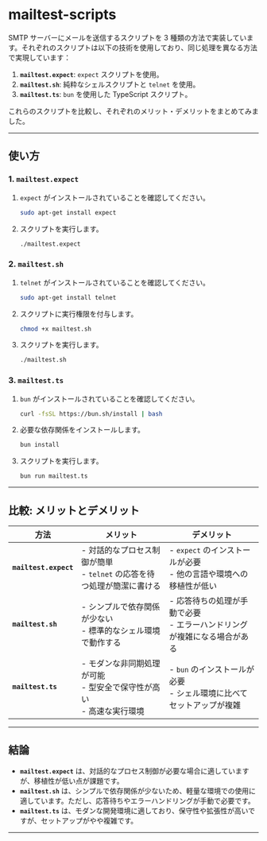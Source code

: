 # mailtest-scripts

SMTP サーバーにメールを送信するスクリプトを 3 種類の方法で実装しています。それぞれのスクリプトは以下の技術を使用しており、同じ処理を異なる方法で実現しています：

1. **`mailtest.expect`**: `expect` スクリプトを使用。
2. **`mailtest.sh`**: 純粋なシェルスクリプトと `telnet` を使用。
3. **`mailtest.ts`**: `bun` を使用した TypeScript スクリプト。

これらのスクリプトを比較し、それぞれのメリット・デメリットをまとめてみました。

---

## 使い方

### 1. `mailtest.expect`
1. `expect` がインストールされていることを確認してください。
   ```bash
   sudo apt-get install expect
   ```
2. スクリプトを実行します。
   ```bash
   ./mailtest.expect
   ```

### 2. `mailtest.sh`
1. `telnet` がインストールされていることを確認してください。
   ```bash
   sudo apt-get install telnet
   ```
2. スクリプトに実行権限を付与します。
   ```bash
   chmod +x mailtest.sh
   ```
3. スクリプトを実行します。
   ```bash
   ./mailtest.sh
   ```

### 3. `mailtest.ts`
1. `bun` がインストールされていることを確認してください。
   ```bash
   curl -fsSL https://bun.sh/install | bash
   ```
2. 必要な依存関係をインストールします。
   ```bash
   bun install
   ```
3. スクリプトを実行します。
   ```bash
   bun run mailtest.ts
   ```

---

## 比較: メリットとデメリット

| 方法                  | メリット                                                                  | デメリット                                                                 |
|-----------------------|---------------------------------------------------------------------------|----------------------------------------------------------------------------|
| **`mailtest.expect`** | - 対話的なプロセス制御が簡単<br>- `telnet` の応答を待つ処理が簡潔に書ける | - `expect` のインストールが必要<br>- 他の言語や環境への移植性が低い        |
| **`mailtest.sh`**     | - シンプルで依存関係が少ない<br>- 標準的なシェル環境で動作する            | - 応答待ちの処理が手動で必要<br>- エラーハンドリングが複雑になる場合がある |
| **`mailtest.ts`**     | - モダンな非同期処理が可能<br>- 型安全で保守性が高い<br>- 高速な実行環境  | - `bun` のインストールが必要<br>- シェル環境に比べてセットアップが複雑     |

---

## 結論

- **`mailtest.expect`** は、対話的なプロセス制御が必要な場合に適していますが、移植性が低い点が課題です。
- **`mailtest.sh`** は、シンプルで依存関係が少ないため、軽量な環境での使用に適しています。ただし、応答待ちやエラーハンドリングが手動で必要です。
- **`mailtest.ts`** は、モダンな開発環境に適しており、保守性や拡張性が高いですが、セットアップがやや複雑です。

---

